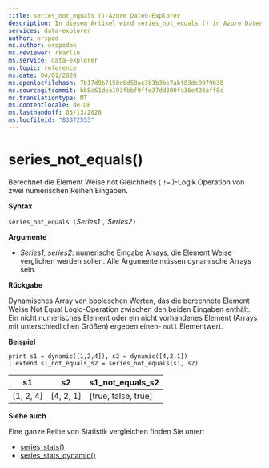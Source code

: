 ```yaml
---
title: series_not_equals ()-Azure Daten-Explorer
description: In diesem Artikel wird series_not_equals () in Azure Daten-Explorer beschrieben.
services: data-explorer
author: orspod
ms.author: orspodek
ms.reviewer: rkarlin
ms.service: data-explorer
ms.topic: reference
ms.date: 04/01/2020
ms.openlocfilehash: 7b17d9b7150d6d58ae3b3b3be7abf83dc9979038
ms.sourcegitcommit: bb8c61dea193fbbf9ffe37dd200fa36e428aff8c
ms.translationtype: MT
ms.contentlocale: de-DE
ms.lasthandoff: 05/13/2020
ms.locfileid: "83372553"
---
```

# <a name="series_not_equals"></a>series_not_equals()

Berechnet die Element Weise not Gleichheits ( `!=` )-Logik Operation von zwei numerischen Reihen Eingaben.

**Syntax**

`series_not_equals (`*Series1* `,` *Series2*`)`

**Argumente**

* *Series1, series2*: numerische Eingabe Arrays, die Element Weise verglichen werden sollen. Alle Argumente müssen dynamische Arrays sein. 

**Rückgabe**

Dynamisches Array von booleschen Werten, das die berechnete Element Weise Not Equal Logic-Operation zwischen den beiden Eingaben enthält. Ein nicht numerisches Element oder ein nicht vorhandenes Element (Arrays mit unterschiedlichen Größen) ergeben einen- `null` Elementwert.

**Beispiel**

<!-- csl: https://help.kusto.windows.net:443/Samples -->
```kusto
print s1 = dynamic([1,2,4]), s2 = dynamic([4,2,1])
| extend s1_not_equals_s2 = series_not_equals(s1, s2)
```

|s1|s2|s1_not_equals_s2|
|---|---|---|
|[1, 2, 4]|[4, 2, 1]|[true, false, true]|

**Siehe auch**

Eine ganze Reihe von Statistik vergleichen finden Sie unter:
* [series_stats()](series-statsfunction.md)
* [series_stats_dynamic()](series-stats-dynamicfunction.md)
